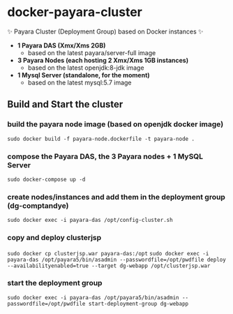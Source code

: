 # docker-payara-cluster
:sparkles: Payara Cluster (Deployment Group) based on Docker instances :sparkles:
- **1 Payara DAS (Xmx/Xms 2GB)**
  - based on the latest payara/server-full image
- **3 Payara Nodes (each hosting 2 Xmx/Xms 1GB instances)**
  - based on the latest openjdk:8-jdk image
- **1 Mysql Server (standalone, for the moment)**
  - based on the latest mysql:5.7 image

## Build and Start the cluster

### build the payara node image (based on openjdk docker image)
`sudo docker build -f payara-node.dockerfile -t payara-node .`

### compose the Payara DAS, the 3 Payara nodes + 1 MySQL Server
`sudo docker-compose up -d`

### create nodes/instances and add them in the deployment group (dg-comptandye)
`sudo docker exec -i payara-das /opt/config-cluster.sh`

### copy and deploy clusterjsp
`sudo docker cp clusterjsp.war payara-das:/opt`
`sudo docker exec -i payara-das /opt/payara5/bin/asadmin --passwordfile=/opt/pwdfile deploy --availabilityenabled=true --target dg-webapp /opt/clusterjsp.war`

### start the deployment group
`sudo docker exec -i payara-das /opt/payara5/bin/asadmin --passwordfile=/opt/pwdfile start-deployment-group dg-webapp`
